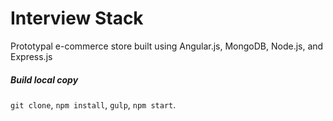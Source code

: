 # Interview Stack

Prototypal e-commerce store built using Angular.js, MongoDB, Node.js, and Express.js 

##### Build local copy
```git clone```, ```npm install```, ```gulp```, ```npm start```.






